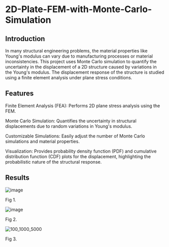 # 2D-Plate-FEM-with-Monte-Carlo-Simulation
## Introduction
In many structural engineering problems, the material properties like Young's modulus can vary due to manufacturing processes or material inconsistencies. This project uses Monte Carlo simulation to quantify the uncertainty in the displacement of a 2D structure caused by variations in the Young's modulus. The displacement response of the structure is studied using a finite element analysis under plane stress conditions.

## Features
Finite Element Analysis (FEA): Performs 2D plane stress analysis using the FEM.

Monte Carlo Simulation: Quantifies the uncertainty in structural displacements due to random variations in Young's modulus.

Customizable Simulations: Easily adjust the number of Monte Carlo simulations and material properties.

Visualization: Provides probability density function (PDF) and cumulative distribution function (CDF) plots for the displacement, highlighting the probabilistic nature of the structural response.

## Results


![image](https://github.com/user-attachments/assets/24a69898-a959-4dd3-8a4b-9234b8a8d9bb)

Fig 1.

![image](https://github.com/user-attachments/assets/c9551430-8bb7-4a95-9f9e-618da29e53ec)

Fig 2.

![100_1000_5000](https://github.com/user-attachments/assets/2c556e9f-8998-460a-8dc5-5771727ad757)

Fig 3.
